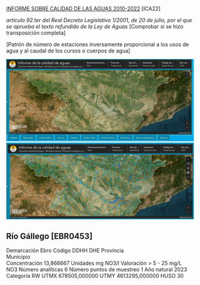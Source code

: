 [INFORME SOBRE CALIDAD DE LAS AGUAS 2010-2022](https://www.miteco.gob.es/content/dam/miteco/es/agua/temas/estado-y-calidad-de-las-aguas/informes-calidad-de-las-aguas/Informe-Calidad-Aguas-2010-2022.pdf) [ICA22]


*artículo 92.ter del Real Decreto Legislativo 1/2001, de 20 de julio, por el que se aprueba el texto refundido de la Ley de Aguas* [Comprobar si se hizo transposición completa]


[Patrón de número de estaciones inversamente proporcional a los usos de agua y al caudal de los cursos o cuerpos de agua] 

![alt text](image.png)
![alt text](image-1.png)

## Río Gállego [EBR0453]
Demarcación	Ebro
Código DDHH	DHE
Provincia	
Municipio	
Concentración	13,866667
Unidades	mg NO3/l
Valoración	> 5 - 25 mg/L NO3
Número analíticas	6
Número puntos de muestreo	1
Año natural	2023
Categoría	RW
UTMX	678505,000000
UTMY	4613295,000000
HUSO	30



